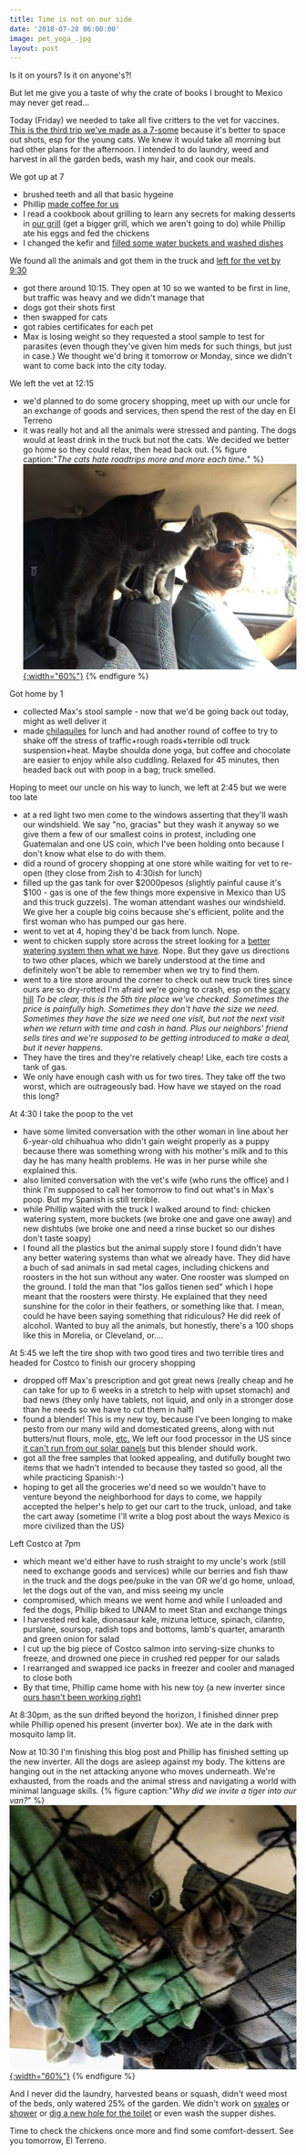 ```yaml
---
title: Time is not on our side
date: '2018-07-28 06:00:00'
image: pet_yoga_.jpg
layout: post
---
```


Is it on yours? Is it on anyone's?!

But let me give you a taste of why the crate of books I brought to Mexico may never get read...

Today (Friday) we needed to take all five critters to the vet for vaccines. [This is the third trip we've made as a 7-some](https://reverdecer.annalisagross.com/2018/07/09/family-trip/) because it's better to space out shots, esp for the young cats. We knew it would take all morning but had other plans for the afternoon. I intended to do laundry, weed and harvest in all the garden beds, wash my hair, and cook our meals.

We got up at 7
* brushed teeth and all that basic hygeine
* Phillip [made coffee for us](http://reverdecer.annalisagross.com/2018/07/31/how-to-make-coffee-off-grid/)
* I read a cookbook about grilling to learn any secrets for making desserts in [our grill](http://reverdecer.annalisagross.com/2018/08/08/our-grill/) (get a bigger grill, which we aren't going to do) while Phillip ate his eggs and fed the chickens
* I changed the kefir and [filled some water buckets and washed dishes](https://reverdecer.annalisagross.com/2018/07/01/sink-success/)

We found all the animals and got them in the truck and [left for the vet by 9:30](https://reverdecer.annalisagross.com/2018/07/09/family-trip/)
* got there around 10:15. They open at 10 so we wanted to be first in line, but traffic was heavy and we didn't manage that
* dogs got their shots first
* then swapped for cats
* got rabies certificates for each pet
* Max is losing weight so they requested a stool sample to test for parasites (even though they've given him meds for such things, but just in case.) We thought we'd bring it tomorrow or Monday, since we didn't want to come back into the city today.

We left the vet at 12:15
* we'd planned to do some grocery shopping, meet up with our uncle for an exchange of goods and services, then spend the rest of the day en El Terreno
* it was really hot and all the animals were stressed and panting. The dogs would at least drink in the truck but not the cats. We decided we better go home so they could relax, then head back out.
{% figure caption:"*The cats hate roadtrips more and more each time.*" %}
[![](/images/cats_truck_.jpg){:width="60%"}](/images/cats_truck.jpg)
{% endfigure %}

Got home by 1
* collected Max's stool sample - now that we'd be going back out today, might as well deliver it
* made [chilaquiles](https://reverdecer.annalisagross.com/2018/07/04/chilaquiles/) for lunch and had another round of coffee to try to shake off the stress of traffic+rough roads+terrible odl truck suspension+heat. Maybe shoulda done yoga, but coffee and chocolate are easier to enjoy while also cuddling. Relaxed for 45 minutes, then headed back out with poop in a bag;  truck smelled.

Hoping to meet our uncle on his way to lunch, we left at 2:45 but we were too late
* at a red light two men come to the windows asserting that they'll wash our windshield. We say "no, gracias" but they wash it anyway so we give them a few of our smallest coins in protest, including one Guatemalan and one US coin, which I've been holding onto  because I don't know what else to do with them.
* did a round of grocery shopping at one store while waiting for vet to re-open (they close from 2ish to 4:30ish for lunch)
* filled up the gas tank for over $2000pesos (slightly painful cause it's $100 - gas is one of the few things more expensive in Mexico than US and this truck guzzels). The woman attendant washes our windshield. We give her a couple big coins because she's efficient, polite and the first woman who has pumped our gas here.
* went to vet at 4, hoping they'd be back from lunch. Nope.
* went to chicken supply store across the street looking for a [better watering system then what we have](https://reverdecer.annalisagross.com/2018/07/25/chicken-care/). Nope. But they gave us directions to two other places, which we barely understood at the time and definitely won't be able to remember when we try to find them.
* went to a tire store around the corner to check out new truck tires since ours are so dry-rotted I'm afraid we're going to crash, esp on the [scary hill](https://reverdecer.annalisagross.com/2018/07/22/the-right-to-roam/)
*To be clear, this is the 5th tire place we've checked. Sometimes the price is painfully high. Sometimes they don't have the size we need. Sometimes they have the size we need one visit, but not the next visit when we return with time and cash in hand. Plus our neighbors' friend sells tires and we're supposed to be getting introduced to make a deal, but it never happens.*
* They have the tires and they're relatively cheap! Like, each tire costs a tank of gas.
* We only have enough cash with us for two tires. They take off the two worst, which are outrageously bad. How have we stayed on the road this long?

At 4:30 I take the poop to the vet
* have some limited conversation with the other woman in line about her 6-year-old chihuahua who didn't gain weight properly as a puppy because there was something wrong with his mother's milk and to this day he has many health problems. He was in her purse while she explained this.
* also limited conversation with the vet's wife (who runs the office) and I think I'm supposed to call her tomorrow to find out what's in Max's poop. But my Spanish is still terrible.
* while Phillip waited with the truck I walked around to find: chicken watering system, more buckets (we broke one and gave one away) and new dishtubs (we broke one and need a rinse bucket so our dishes don't taste soapy)
* I found all the plastics but the animal supply store I found didn't have any better watering systems than what we already have. They did have a buch of sad animals in sad metal cages, including chickens and roosters in the hot sun without any water. One rooster was slumped on the ground. I told the man that "los gallos tienen sed" which I hope meant that the roosters were thirsty. He explained that they need sunshine for the color in their feathers, or something like that. I mean, could he have been saying something that ridiculous? He did reek of alcohol. Wanted to buy all the animals, but honestly, there's a 100 shops like this in Morelia, or Cleveland, or....

At 5:45 we left the tire shop with two good tires and two terrible tires and headed for Costco to finish our grocery shopping
* dropped off Max's prescription and got great news (really cheap and he can take for up to 6 weeks in a stretch to help with upset stomach) and bad news (they only have tablets, not liquid, and only in a stronger dose than he needs so we have to cut them in half)
* found a blender! This is my new toy, because I've been longing to make pesto from our many wild and domesticated greens, along with nut butters/nut flours, mole, [etc.](https://reverdecer.annalisagross.com/2018/08/09/how-to-make-squash-pancakes/) We left our food processor in the US since [it can't run from our solar panels](https://reverdecer.annalisagross.com/2018/07/20/electricity/) but this blender should work.
* got all the free samples that looked appealing, and dutifully bought two items that we hadn't intended to because they tasted so good, all the while practicing Spanish:-)
* hoping to get all the groceries we'd need so we wouldn't have to venture beyond the neighborhood for days to come, we happily accepted the helper's help to get our cart to the truck, unload, and take the cart away (sometime I'll write a blog post about the ways Mexico is more civilized than the US)

Left Costco at 7pm
* which meant we'd either have to rush straight to my uncle's work (still need to exchange goods and services) while our berries and fish thaw in the truck and the dogs pee/puke in the van OR we'd go home, unload, let the dogs out of the van, and miss seeing my uncle
* compromised, which means we went home and while I unloaded and fed the dogs, Phillip biked to UNAM to meet Stan and exchange things
* I harvested red kale, dionasaur kale, mizuna lettuce, spinach, cilantro, purslane, soursop, radish tops and bottoms, lamb's quarter, amaranth and green onion for salad
* I cut up the big piece of Costco salmon into serving-size chunks to freeze, and drowned one piece in crushed red pepper for our salads
* I rearranged and swapped ice packs in freezer and cooler and managed to close both
* By that time, Phillip came home with his new toy (a new inverter since [ours hasn't been working right)](https://reverdecer.annalisagross.com/2018/07/20/electricity/)

At 8:30pm, as the sun drifted beyond the horizon, I finished dinner prep while Phillip opened his present (inverter box). We ate in the dark with mosquito lamp lit.

Now at 10:30 I'm finishing this blog post and Phillip has finished setting up the new inverter. All the dogs are asleep against my body. The kittens are hanging out in the net attacking anyone who moves underneath. We're exhausted, from the roads and the animal stress and navigating a world with minimal language skills.
{% figure caption:"*Why did we invite a tiger into our van?*" %}
[![](/images/gris_net_.jpg){:width="60%"}](/images/gris_net.jpg)
{% endfigure %}

And I never did the laundry, harvested beans or squash, didn't weed most of the beds, only watered 25% of the garden. We didn't work on [swales](https://reverdecer.annalisagross.com/2018/08/03/swales/) or [shower](https://reverdecer.annalisagross.com/2018/06/22/the-evolution-of-showering/) or [dig a new hole for the toilet](https://reverdecer.annalisagross.com/2018/04/20/pup-tent/) or even wash the supper dishes.

Time to check the chickens once more and find some comfort-dessert. See you tomorrow, El Terreno.